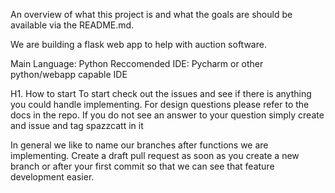 An overview of what this project is and what the goals are should be available via the README.md.

We are building a flask web app to help with auction software. 

Main Language: Python
Reccomended IDE: Pycharm or other python/webapp capable IDE

H1. How to start
To start check out the issues and see if there is anything you could handle implementing.
For design questions please refer to the docs in the repo. If you do not see an answer to your question simply create and issue and tag spazzcatt in it

In general we like to name our branches after functions we are implementing.
Create a draft pull request as soon as you create a new branch or after your first commit so that we can see that feature development easier.

